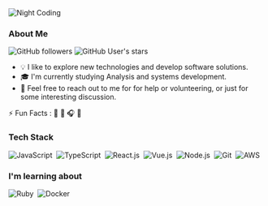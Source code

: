 <img alt="Night Coding" src="https://media4.giphy.com/media/8SxGru3XzElqg/giphy.gif" align="center"/>

### About Me
![GitHub followers](https://img.shields.io/github/followers/junior4g?style=social) ![GitHub User's stars](https://img.shields.io/github/stars/junior4g?style=social)

- 💡 I like to explore new technologies and develop software solutions.
- 🎓 I'm currently studying Analysis and systems development.
- 💬 Feel free to reach out to me for for help or volunteering, or just for some interesting discussion.

⚡ Fun Facts : 🍕 🥋 🎧 🎥 

### Tech Stack

![JavaScript](https://img.shields.io/badge/-JavaScript-ffffff?style=flat-square&logo=javascript&logoColor=black)&nbsp;
![TypeScript](https://img.shields.io/badge/-Typescript-ffffff?style=flat&logo=typescript&logoColor=black)&nbsp;
![React.js](https://img.shields.io/badge/-React.js-ffffff?style=flat&logo=react&logoColor=black)&nbsp;
![Vue.js](https://img.shields.io/badge/-Vue.js-ffffff?style=flat&logo=vue.js&logoColor=black)&nbsp;
![Node.js](https://img.shields.io/badge/-Node.js-ffffff?style=flat&logo=node.js&logoColor=black)&nbsp;
![Git](https://img.shields.io/badge/-Git-ffffff?style=flat&logo=git&logoColor=black)&nbsp;
![AWS](https://img.shields.io/badge/-AWS-ffffff?style=flat&logo=amazon-aws&logoColor=black)&nbsp;

### I'm learning about
![Ruby](https://img.shields.io/badge/-Ruby-000000?style=flat&logo=ruby&logoColor=white)&nbsp;
![Docker](https://img.shields.io/badge/-Docker-000000?style=flat&logo=docker&logoColor=white)&nbsp;
